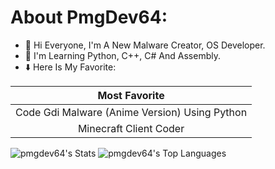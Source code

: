 # About PmgDev64:
- 👋 Hi Everyone, I'm A New Malware Creator, OS Developer.
- 🌱 I'm Learning Python, C++, C# And Assembly.
- ⬇️ Here Is My Favorite:

| Most Favorite |
| :---: |
| Code Gdi Malware (Anime Version) Using Python |
| Minecraft Client Coder |

![pmgdev64's Stats](https://github-readme-stats.vercel.app/api?username=pmgdev64&theme=blueberry&show_icons=true&hide_border=false&count_private=true)
![pmgdev64's Top Languages](https://github-readme-stats.vercel.app/api/top-langs/?username=pmgdev64&theme=blueberry&show_icons=true&hide_border=false&layout=compact)
